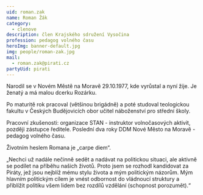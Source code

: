 ```yaml
---
uid: roman.zak
name: Roman Žák
category:
  - clenove
description: člen Krajského sdružení Vysočina
profession: pedagog volného času
heroImg: banner-default.jpg
img: people/roman-zak.jpg
mail:
  - roman.zak@pirati.cz
partyUid: pirati
---
```


Narodil se v Novém Městě na Moravě 29.10.1977, kde vyrůstal a nyní žije. Je ženatý a má malou dcerku Rozárku.

Po maturitě rok pracoval (většinou brigádně) a poté studoval teologickou fakultu v Českých Budějovicích obor učitel náboženství pro střední školy.

Pracovní zkušenosti: organizace STAN - instruktor volnočasových aktivit, později zástupce ředitele. Poslední dva roky DDM Nové Město na Moravě - pedagog volného času.

Životním heslem Romana je „carpe diem“.

„Nechci už nadále nečinně sedět a nadávat na politickou situaci, ale aktivně se podílet na příběhu našich životů. Proto jsem se rozhodl kandidovat za Piráty, jež jsou nejblíž mému stylu života a mým politickým názorům. Mým hlavním politickým cílem je vnést odbornost do vládnoucí struktury a přiblížit politiku všem lidem bez rozdílů vzdělání (schopnost porozumět).“
